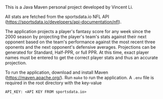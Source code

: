 This is a Java Maven personal project developed by Vincent Li.

All stats are fetched from the sportsdata.io NFL API (https://sportsdata.io/developers/api-documentation/nfl).

The application projects a player's fantasy score for any week since the 2000 season by projecting the player's team's stats against their next opponent based on the team's performance against the most recent three oponents and the next opponent's defensive averages. Projections can be generated for Standard, Half-PPR, or full PPR. At this time, exact player names must be entered to get the correct player stats and thus an accurate projection.

To run the application, download and install Maven (https://maven.apache.org/). Run `make` to run the application. A `.env` file is required in the root directory with the key-value

```
API_KEY: <API KEY FROM sportsdata.io>
```
